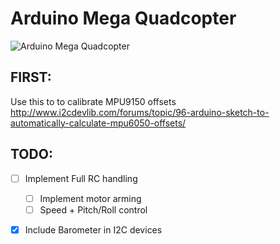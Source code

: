 # Arduino Mega Quadcopter
![Arduino Mega Quadcopter](http://033310b.netsolhost.com/Arduino/wp-content/uploads/2011/02/arduino-banner.jpg)

## FIRST:
Use this to to calibrate MPU9150 offsets
http://www.i2cdevlib.com/forums/topic/96-arduino-sketch-to-automatically-calculate-mpu6050-offsets/

## TODO:
- [ ] Implement Full RC handling
  - [ ] Implement motor arming
  - [ ] Speed + Pitch/Roll control
- [x] Include Barometer in I2C devices


